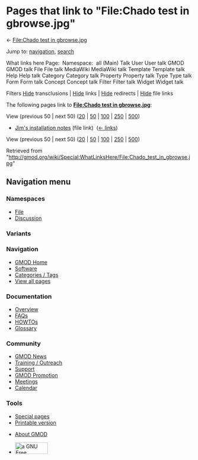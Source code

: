 <div id="mw-page-base" class="noprint">

</div>

<div id="mw-head-base" class="noprint">

</div>

<div id="content" class="mw-body" role="main">

<span id="top"></span>

<div id="mw-js-message" style="display:none;">

</div>



# <span dir="auto">Pages that link to "File:Chado test in gbrowse.jpg"</span>

<div id="bodyContent">

<div id="contentSub">

← [File:Chado test in
gbrowse.jpg](/wiki/File:Chado_test_in_gbrowse.jpg "File:Chado test in gbrowse.jpg")

</div>

<div id="jump-to-nav" class="mw-jump">

Jump to: [navigation](#mw-navigation), [search](#p-search)

</div>

<div id="mw-content-text">

What links here Page:  Namespace:  all (Main) Talk User User talk GMOD
GMOD talk File File talk MediaWiki MediaWiki talk Template Template talk
Help Help talk Category Category talk Property Property talk Type Type
talk Form Form talk Concept Concept talk Filter Filter talk Widget
Widget talk

Filters
[Hide](/mediawiki/index.php?title=Special:WhatLinksHere/File:Chado_test_in_gbrowse.jpg&hidetrans=1 "Special:WhatLinksHere/File:Chado test in gbrowse.jpg")
transclusions \|
[Hide](/mediawiki/index.php?title=Special:WhatLinksHere/File:Chado_test_in_gbrowse.jpg&hidelinks=1 "Special:WhatLinksHere/File:Chado test in gbrowse.jpg")
links \|
[Hide](/mediawiki/index.php?title=Special:WhatLinksHere/File:Chado_test_in_gbrowse.jpg&hideredirs=1 "Special:WhatLinksHere/File:Chado test in gbrowse.jpg")
redirects \|
[Hide](/mediawiki/index.php?title=Special:WhatLinksHere/File:Chado_test_in_gbrowse.jpg&hideimages=1 "Special:WhatLinksHere/File:Chado test in gbrowse.jpg")
file links

The following pages link to **[File:Chado test in
gbrowse.jpg](/wiki/File:Chado_test_in_gbrowse.jpg "File:Chado test in gbrowse.jpg")**:

View (previous 50 \| next 50)
([20](/mediawiki/index.php?title=Special:WhatLinksHere/File:Chado_test_in_gbrowse.jpg&limit=20 "Special:WhatLinksHere/File:Chado test in gbrowse.jpg")
\|
[50](/mediawiki/index.php?title=Special:WhatLinksHere/File:Chado_test_in_gbrowse.jpg&limit=50 "Special:WhatLinksHere/File:Chado test in gbrowse.jpg")
\|
[100](/mediawiki/index.php?title=Special:WhatLinksHere/File:Chado_test_in_gbrowse.jpg&limit=100 "Special:WhatLinksHere/File:Chado test in gbrowse.jpg")
\|
[250](/mediawiki/index.php?title=Special:WhatLinksHere/File:Chado_test_in_gbrowse.jpg&limit=250 "Special:WhatLinksHere/File:Chado test in gbrowse.jpg")
\|
[500](/mediawiki/index.php?title=Special:WhatLinksHere/File:Chado_test_in_gbrowse.jpg&limit=500 "Special:WhatLinksHere/File:Chado test in gbrowse.jpg"))

- [Jim's installation
  notes](/wiki/Jim%27s_installation_notes "Jim's installation notes")
  (file link) ‎ <span class="mw-whatlinkshere-tools">([←
  links](/mediawiki/index.php?title=Special:WhatLinksHere&target=Jim%27s+installation+notes "Special:WhatLinksHere"))</span>

View (previous 50 \| next 50)
([20](/mediawiki/index.php?title=Special:WhatLinksHere/File:Chado_test_in_gbrowse.jpg&limit=20 "Special:WhatLinksHere/File:Chado test in gbrowse.jpg")
\|
[50](/mediawiki/index.php?title=Special:WhatLinksHere/File:Chado_test_in_gbrowse.jpg&limit=50 "Special:WhatLinksHere/File:Chado test in gbrowse.jpg")
\|
[100](/mediawiki/index.php?title=Special:WhatLinksHere/File:Chado_test_in_gbrowse.jpg&limit=100 "Special:WhatLinksHere/File:Chado test in gbrowse.jpg")
\|
[250](/mediawiki/index.php?title=Special:WhatLinksHere/File:Chado_test_in_gbrowse.jpg&limit=250 "Special:WhatLinksHere/File:Chado test in gbrowse.jpg")
\|
[500](/mediawiki/index.php?title=Special:WhatLinksHere/File:Chado_test_in_gbrowse.jpg&limit=500 "Special:WhatLinksHere/File:Chado test in gbrowse.jpg"))

</div>

<div class="printfooter">

Retrieved from
"<http://gmod.org/wiki/Special:WhatLinksHere/File:Chado_test_in_gbrowse.jpg>"

</div>

<div id="catlinks" class="catlinks catlinks-allhidden">

</div>

<div class="visualClear">

</div>

</div>

</div>

<div id="mw-navigation">

## Navigation menu

<div id="mw-head">



<div id="left-navigation">

<div id="p-namespaces" class="vectorTabs" role="navigation"
aria-labelledby="p-namespaces-label">

### Namespaces

- <span id="ca-nstab-image"><a href="/wiki/File:Chado_test_in_gbrowse.jpg" accesskey="c"
  title="View the file page [c]">File</a></span>
- <span id="ca-talk"><a
  href="/mediawiki/index.php?title=File_talk:Chado_test_in_gbrowse.jpg&amp;action=edit&amp;redlink=1"
  accesskey="t"
  title="Discussion about the content page [t]">Discussion</a></span>

</div>

<div id="p-variants" class="vectorMenu emptyPortlet" role="navigation"
aria-labelledby="p-variants-label">

### 

### Variants[](#)

<div class="menu">

</div>

</div>

</div>

<div id="right-navigation">





</div>



</div>

</div>

</div>

<div id="mw-panel">

<div id="p-logo" role="banner">

<a href="/wiki/Main_Page"
style="background-image: url(http://gmod.org/images/GMOD-cogs.png);"
title="Visit the main page"></a>

</div>

<div id="p-Navigation" class="portal" role="navigation"
aria-labelledby="p-Navigation-label">

### Navigation

<div class="body">

- <span id="n-GMOD-Home">[GMOD Home](/wiki/Main_Page)</span>
- <span id="n-Software">[Software](/wiki/GMOD_Components)</span>
- <span id="n-Categories-.2F-Tags">[Categories /
  Tags](/wiki/Categories)</span>
- <span id="n-View-all-pages">[View all
  pages](/wiki/Special:AllPages)</span>

</div>

</div>

<div id="p-Documentation" class="portal" role="navigation"
aria-labelledby="p-Documentation-label">

### Documentation

<div class="body">

- <span id="n-Overview">[Overview](/wiki/Overview)</span>
- <span id="n-FAQs">[FAQs](/wiki/Category:FAQ)</span>
- <span id="n-HOWTOs">[HOWTOs](/wiki/Category:HOWTO)</span>
- <span id="n-Glossary">[Glossary](/wiki/Glossary)</span>

</div>

</div>

<div id="p-Community" class="portal" role="navigation"
aria-labelledby="p-Community-label">

### Community

<div class="body">

- <span id="n-GMOD-News">[GMOD News](/wiki/GMOD_News)</span>
- <span id="n-Training-.2F-Outreach">[Training /
  Outreach](/wiki/Training_and_Outreach)</span>
- <span id="n-Support">[Support](/wiki/Support)</span>
- <span id="n-GMOD-Promotion">[GMOD
  Promotion](/wiki/GMOD_Promotion)</span>
- <span id="n-Meetings">[Meetings](/wiki/Meetings)</span>
- <span id="n-Calendar">[Calendar](/wiki/Calendar)</span>

</div>

</div>

<div id="p-tb" class="portal" role="navigation"
aria-labelledby="p-tb-label">

### Tools

<div class="body">

- <span id="t-specialpages"><a href="/wiki/Special:SpecialPages" accesskey="q"
  title="A list of all special pages [q]">Special pages</a></span>
- <span id="t-print"><a
  href="/mediawiki/index.php?title=Special:WhatLinksHere/File:Chado_test_in_gbrowse.jpg&amp;printable=yes"
  rel="alternate" accesskey="p"
  title="Printable version of this page [p]">Printable version</a></span>

</div>

</div>

</div>

</div>

<div id="footer" role="contentinfo">

- <span id="footer-places-about">[About
  GMOD](/wiki/GMOD:About "GMOD:About")</span>

<!-- -->

- <span id="footer-copyrightico">[<img src="http://www.gnu.org/graphics/gfdl-logo-small.png" width="88"
  height="31" alt="a GNU Free Documentation License" />](http://www.gnu.org/licenses/fdl-1.3.html)</span>


<div style="clear:both">

</div>

</div>

